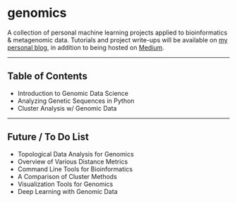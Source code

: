 # genomics
A collection of personal machine learning projects applied to bioinformatics &amp; metagenomic data.  Tutorials and project write-ups will be available on [my personal blog](https://mundyreimer.github.io/), in addition to being hosted on [Medium](https://medium.com/@mundyreimer).

---

## Table of Contents
* Introduction to Genomic Data Science
* Analyzing Genetic Sequences in Python
* Cluster Analysis w/ Genomic Data

---

## Future / To Do List
* Topological Data Analysis for Genomics
* Overview of Various Distance Metrics
* Command Line Tools for Bioinformatics
* A Comparison of Cluster Methods
* Visualization Tools for Genomics
* Deep Learning with Genomic Data


